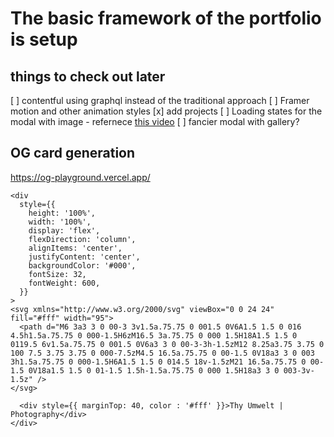 # The basic framework of the portfolio is setup

## things to check out later

[ ] contentful using graphql instead of the traditional approach
[ ] Framer motion and other animation styles
[x] add projects
[ ] Loading states for the modal with image - refernece [this video](https://twitter.com/asidorenko_/status/1688633177403789314)
[ ] fancier modal with gallery?

## OG card generation

https://og-playground.vercel.app/

```
<div
  style={{
    height: '100%',
    width: '100%',
    display: 'flex',
    flexDirection: 'column',
    alignItems: 'center',
    justifyContent: 'center',
    backgroundColor: '#000',
    fontSize: 32,
    fontWeight: 600,
  }}
>
<svg xmlns="http://www.w3.org/2000/svg" viewBox="0 0 24 24" fill="#fff" width="95">
  <path d="M6 3a3 3 0 00-3 3v1.5a.75.75 0 001.5 0V6A1.5 1.5 0 016 4.5h1.5a.75.75 0 000-1.5H6zM16.5 3a.75.75 0 000 1.5H18A1.5 1.5 0 0119.5 6v1.5a.75.75 0 001.5 0V6a3 3 0 00-3-3h-1.5zM12 8.25a3.75 3.75 0 100 7.5 3.75 3.75 0 000-7.5zM4.5 16.5a.75.75 0 00-1.5 0V18a3 3 0 003 3h1.5a.75.75 0 000-1.5H6A1.5 1.5 0 014.5 18v-1.5zM21 16.5a.75.75 0 00-1.5 0V18a1.5 1.5 0 01-1.5 1.5h-1.5a.75.75 0 000 1.5H18a3 3 0 003-3v-1.5z" />
</svg>

  <div style={{ marginTop: 40, color : '#fff' }}>Thy Umwelt | Photography</div>
</div>
```

